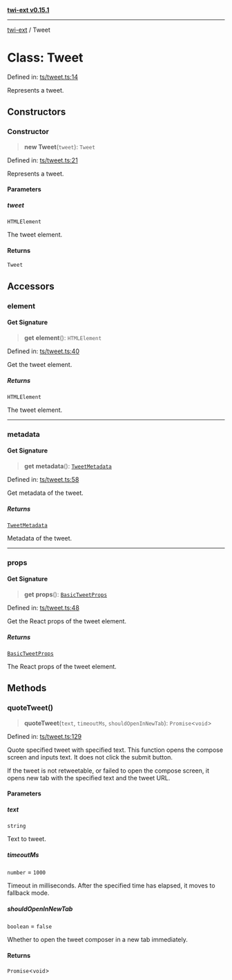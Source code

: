 [**twi-ext v0.15.1**](../README.md)

***

[twi-ext](../README.md) / Tweet

# Class: Tweet

Defined in: [ts/tweet.ts:14](https://github.com/Robot-Inventor/twi-ext/blob/eddc0d5719158952055e3534e272bc14561b8c30/src/ts/tweet.ts#L14)

Represents a tweet.

## Constructors

### Constructor

> **new Tweet**(`tweet`): `Tweet`

Defined in: [ts/tweet.ts:21](https://github.com/Robot-Inventor/twi-ext/blob/eddc0d5719158952055e3534e272bc14561b8c30/src/ts/tweet.ts#L21)

Represents a tweet.

#### Parameters

##### tweet

`HTMLElement`

The tweet element.

#### Returns

`Tweet`

## Accessors

### element

#### Get Signature

> **get** **element**(): `HTMLElement`

Defined in: [ts/tweet.ts:40](https://github.com/Robot-Inventor/twi-ext/blob/eddc0d5719158952055e3534e272bc14561b8c30/src/ts/tweet.ts#L40)

Get the tweet element.

##### Returns

`HTMLElement`

The tweet element.

***

### metadata

#### Get Signature

> **get** **metadata**(): [`TweetMetadata`](../interfaces/TweetMetadata.md)

Defined in: [ts/tweet.ts:58](https://github.com/Robot-Inventor/twi-ext/blob/eddc0d5719158952055e3534e272bc14561b8c30/src/ts/tweet.ts#L58)

Get metadata of the tweet.

##### Returns

[`TweetMetadata`](../interfaces/TweetMetadata.md)

Metadata of the tweet.

***

### props

#### Get Signature

> **get** **props**(): [`BasicTweetProps`](../interfaces/BasicTweetProps.md)

Defined in: [ts/tweet.ts:48](https://github.com/Robot-Inventor/twi-ext/blob/eddc0d5719158952055e3534e272bc14561b8c30/src/ts/tweet.ts#L48)

Get the React props of the tweet element.

##### Returns

[`BasicTweetProps`](../interfaces/BasicTweetProps.md)

The React props of the tweet element.

## Methods

### quoteTweet()

> **quoteTweet**(`text`, `timeoutMs`, `shouldOpenInNewTab`): `Promise`\<`void`\>

Defined in: [ts/tweet.ts:129](https://github.com/Robot-Inventor/twi-ext/blob/eddc0d5719158952055e3534e272bc14561b8c30/src/ts/tweet.ts#L129)

Quote specified tweet with specified text.
This function opens the compose screen and inputs text.
It does not click the submit button.

If the tweet is not retweetable, or failed to open the compose screen,
it opens new tab with the specified text and the tweet URL.

#### Parameters

##### text

`string`

Text to tweet.

##### timeoutMs

`number` = `1000`

Timeout in milliseconds. After the specified time has elapsed, it moves to fallback mode.

##### shouldOpenInNewTab

`boolean` = `false`

Whether to open the tweet composer in a new tab immediately.

#### Returns

`Promise`\<`void`\>
